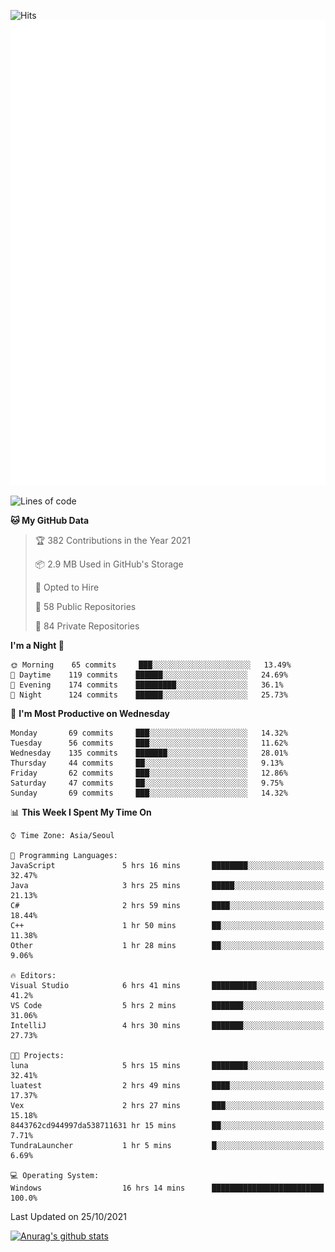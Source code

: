 ![Hits](https://hits.seeyoufarm.com/api/count/incr/badge.svg?url=https%3A%2F%2Fgithub.com%2Fkokose1234&count_bg=%2379C83D&title_bg=%23555555&icon=apple.svg&icon_color=%23E7E7E7&title=hits&edge_flat=false)
<br/>
![Metrics](https://github.com/kokose1234/kokose1234/blob/main/github-metrics.svg)

<!--START_SECTION:waka-->
![Lines of code](https://img.shields.io/badge/From%20Hello%20World%20I%27ve%20Written-11.7%20million%20lines%20of%20code-blue)

**🐱 My GitHub Data** 

> 🏆 382 Contributions in the Year 2021
 > 
> 📦 2.9 MB Used in GitHub's Storage 
 > 
> 💼 Opted to Hire
 > 
> 📜 58 Public Repositories 
 > 
> 🔑 84 Private Repositories  
 > 
**I'm a Night 🦉** 

```text
🌞 Morning    65 commits     ███░░░░░░░░░░░░░░░░░░░░░░   13.49% 
🌆 Daytime    119 commits    ██████░░░░░░░░░░░░░░░░░░░   24.69% 
🌃 Evening    174 commits    █████████░░░░░░░░░░░░░░░░   36.1% 
🌙 Night      124 commits    ██████░░░░░░░░░░░░░░░░░░░   25.73%

```
📅 **I'm Most Productive on Wednesday** 

```text
Monday       69 commits     ███░░░░░░░░░░░░░░░░░░░░░░   14.32% 
Tuesday      56 commits     ███░░░░░░░░░░░░░░░░░░░░░░   11.62% 
Wednesday    135 commits    ███████░░░░░░░░░░░░░░░░░░   28.01% 
Thursday     44 commits     ██░░░░░░░░░░░░░░░░░░░░░░░   9.13% 
Friday       62 commits     ███░░░░░░░░░░░░░░░░░░░░░░   12.86% 
Saturday     47 commits     ██░░░░░░░░░░░░░░░░░░░░░░░   9.75% 
Sunday       69 commits     ███░░░░░░░░░░░░░░░░░░░░░░   14.32%

```


📊 **This Week I Spent My Time On** 

```text
⌚︎ Time Zone: Asia/Seoul

💬 Programming Languages: 
JavaScript               5 hrs 16 mins       ████████░░░░░░░░░░░░░░░░░   32.47% 
Java                     3 hrs 25 mins       █████░░░░░░░░░░░░░░░░░░░░   21.13% 
C#                       2 hrs 59 mins       ████░░░░░░░░░░░░░░░░░░░░░   18.44% 
C++                      1 hr 50 mins        ██░░░░░░░░░░░░░░░░░░░░░░░   11.38% 
Other                    1 hr 28 mins        ██░░░░░░░░░░░░░░░░░░░░░░░   9.06%

🔥 Editors: 
Visual Studio            6 hrs 41 mins       ██████████░░░░░░░░░░░░░░░   41.2% 
VS Code                  5 hrs 2 mins        ███████░░░░░░░░░░░░░░░░░░   31.06% 
IntelliJ                 4 hrs 30 mins       ███████░░░░░░░░░░░░░░░░░░   27.73%

🐱‍💻 Projects: 
luna                     5 hrs 15 mins       ████████░░░░░░░░░░░░░░░░░   32.41% 
luatest                  2 hrs 49 mins       ████░░░░░░░░░░░░░░░░░░░░░   17.37% 
Vex                      2 hrs 27 mins       ███░░░░░░░░░░░░░░░░░░░░░░   15.18% 
8443762cd944997da538711631 hr 15 mins        ██░░░░░░░░░░░░░░░░░░░░░░░   7.71% 
TundraLauncher           1 hr 5 mins         █░░░░░░░░░░░░░░░░░░░░░░░░   6.69%

💻 Operating System: 
Windows                  16 hrs 14 mins      █████████████████████████   100.0%

```


 Last Updated on 25/10/2021
<!--END_SECTION:waka-->

[![Anurag's github stats](https://github-readme-stats.vercel.app/api?username=kokose1234&theme=dracula)](https://github.com/anuraghazra/github-readme-stats)



	
